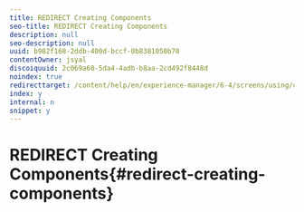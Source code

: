 ```yaml
---
title: REDIRECT Creating Components
seo-title: REDIRECT Creating Components
description: null
seo-description: null
uuid: b982f168-2ddb-400d-bccf-0b8381050b70
contentOwner: jsyal
discoiquuid: 2c069a60-5da4-4adb-b8aa-2cd492f8448d
noindex: true
redirecttarget: /content/help/en/experience-manager/6-4/screens/using/creating-components
index: y
internal: n
snippet: y
---
```


# REDIRECT Creating Components{#redirect-creating-components}

